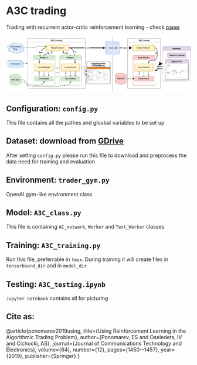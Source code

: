 # A3C trading
Trading with recurrent actor-critic reinforcement learning - check [paper](https://arxiv.org/abs/2002.11523)

![Full_UML](supply_materials/Full_UML.png)

## Configuration: `config.py`
This file contains all the pathes and gloabal variables to be set up

## Dataset: download from [GDrive](https://drive.google.com/drive/folders/0B0ozwxwZOzYLM0F0V3ljRTFfd0U?usp=sharing)
After setting `config.py` please run this file to download and preprocess the data need for training and evaluation

## Environment: `trader_gym.py`
OpenAI.gym-like environment class

## Model: `A3C_class.py`
This file is containing `AC_network`, `Worker` and `Test_Worker` classes

## Training: `A3C_training.py`
Run this file, preferrable in `tmux`. During training it will create files in `tensorboard_dir` and in `model_dir`

## Testing: `A3C_testing.ipynb`
`Jupyter notebook` contains all for picturing
## Cite as: 
@article{ponomarev2019using,
  title={Using Reinforcement Learning in the Algorithmic Trading Problem},
  author={Ponomarev, ES and Oseledets, IV and Cichocki, AS},
  journal={Journal of Communications Technology and Electronics},
  volume={64},
  number={12},
  pages={1450--1457},
  year={2019},
  publisher={Springer}
}
